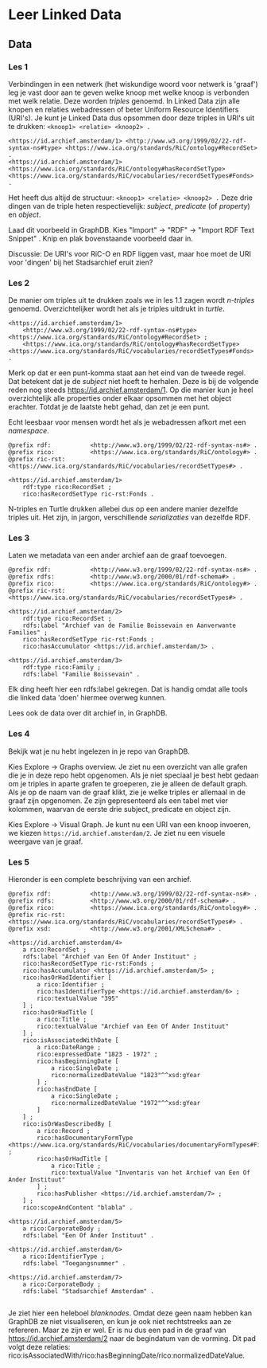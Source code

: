 # Leer Linked Data

## Data

### Les 1
Verbindingen in een netwerk (het wiskundige woord voor netwerk is 'graaf') leg je vast door aan te geven welke knoop met welke knoop is verbonden met welk relatie. Deze worden _triples_ genoemd. In Linked Data zijn alle knopen en relaties webadressen of beter Uniform Resource Identifiers (URI's). Je kunt je Linked Data dus opsommen door deze triples in URI's uit te drukken: ```<knoop1> <relatie> <knoop2> .```


```
<https://id.archief.amsterdam/1> <http://www.w3.org/1999/02/22-rdf-syntax-ns#type> <https://www.ica.org/standards/RiC/ontology#RecordSet> .
<https://id.archief.amsterdam/1> <https://www.ica.org/standards/RiC/ontology#hasRecordSetType> <https://www.ica.org/standards/RiC/vocabularies/recordSetTypes#Fonds> .
```

Het heeft dus altijd de structuur: ```<knoop1> <relatie> <knoop2> .``` Deze drie dingen van de triple heten respectievelijk: _subject_, _predicate_ (of _property_) en _object_.

Laad dit voorbeeld in GraphDB. Kies "Import" -> "RDF" -> "Import RDF Text Snippet" . Knip en plak bovenstaande voorbeeld daar in.

Discussie: De URI's voor RiC-O en RDF liggen vast, maar hoe moet de URI voor 'dingen' bij het Stadsarchief eruit zien?

### Les 2
De manier om triples uit te drukken zoals we in les 1.1 zagen wordt _n-triples_ genoemd. Overzichtelijker wordt het als je triples uitdrukt in _turtle_.


```
<https://id.archief.amsterdam/1> 
	<http://www.w3.org/1999/02/22-rdf-syntax-ns#type> <https://www.ica.org/standards/RiC/ontology#RecordSet> ;
	<https://www.ica.org/standards/RiC/ontology#hasRecordSetType> <https://www.ica.org/standards/RiC/vocabularies/recordSetTypes#Fonds> .
```

Merk op dat er een punt-komma staat aan het eind van de tweede regel. Dat betekent dat je de _subject_ niet hoeft te herhalen. Deze is bij de volgende reden nog steeds <https://id.archief.amsterdam/1>. Op die manier kun je heel overzichtelijk alle properties onder elkaar opsommen met het object erachter. Totdat je de laatste hebt gehad, dan zet je een punt.

Echt leesbaar voor mensen wordt het als je webadressen afkort met een _namespace_.

```
@prefix rdf:           <http://www.w3.org/1999/02/22-rdf-syntax-ns#> .
@prefix rico:          <https://www.ica.org/standards/RiC/ontology#> .
@prefix ric-rst:       <https://www.ica.org/standards/RiC/vocabularies/recordSetTypes#> .

<https://id.archief.amsterdam/1> 
	rdf:type rico:RecordSet ;
	rico:hasRecordSetType ric-rst:Fonds .
```

N-triples en Turtle drukken allebei dus op een andere manier dezelfde triples uit. Het zijn, in jargon, verschillende _serializaties_ van dezelfde RDF.

### Les 3

Laten we metadata van een ander archief aan de graaf toevoegen.
```
@prefix rdf:           <http://www.w3.org/1999/02/22-rdf-syntax-ns#> .
@prefix rdfs:          <http://www.w3.org/2000/01/rdf-schema#> .
@prefix rico:          <https://www.ica.org/standards/RiC/ontology#> .
@prefix ric-rst:       <https://www.ica.org/standards/RiC/vocabularies/recordSetTypes#> .

<https://id.archief.amsterdam/2> 
	rdf:type rico:RecordSet ;
	rdfs:label "Archief van de Familie Boissevain en Aanverwante Families" ;
	rico:hasRecordSetType ric-rst:Fonds ;
    rico:hasAccumulator <https://id.archief.amsterdam/3> .

<https://id.archief.amsterdam/3>
	rdf:type rico:Family ;
	rdfs:label "Familie Boissevain" . 
```

Elk ding heeft hier een rdfs:label gekregen. Dat is handig omdat alle tools die linked data 'doen' hiermee overweg kunnen.

Lees ook de data over dit archief in, in GraphDB.

### Les 4
Bekijk wat je nu hebt ingelezen in je repo van GraphDB.

Kies Explore -> Graphs overview. Je ziet nu een overzicht van alle grafen die je in deze repo hebt opgenomen. Als je niet speciaal je best hebt gedaan om je triples in aparte grafen te groeperen, zie je alleen de default graph. Als je op de naam van de graaf klikt, zie je welke triples er allemaal in de graaf zijn opgenomen. Ze zijn gepresenteerd als een tabel met vier kolommen, waarvan de eerste drie subject, predicate en object zijn.

Kies Explore -> Visual Graph. Je kunt nu een URI van een knoop invoeren, we kiezen ```https://id.archief.amsterdam/2```. Je ziet nu een visuele weergave van je graaf.

### Les 5
Hieronder is een complete beschrijving van een archief.

```
@prefix rdf:           <http://www.w3.org/1999/02/22-rdf-syntax-ns#> .
@prefix rdfs:          <http://www.w3.org/2000/01/rdf-schema#> .
@prefix rico:          <https://www.ica.org/standards/RiC/ontology#> .
@prefix ric-rst:       <https://www.ica.org/standards/RiC/vocabularies/recordSetTypes#> .
@prefix xsd:           <http://www.w3.org/2001/XMLSchema#> .

<https://id.archief.amsterdam/4> 
	a rico:RecordSet ;
	rdfs:label "Archief van Een Of Ander Instituut" ;
	rico:hasRecordSetType ric-rst:Fonds ;
    rico:hasAccumulator <https://id.archief.amsterdam/5> ;
    rico:hasOrHadIdentifier [
        a rico:Identifier ;
        rico:hasIdentifierType <https://id.archief.amsterdam/6> ; 
        rico:textualValue "395"
    ] ;
    rico:hasOrHadTitle [
        a rico:Title ;
        rico:textualValue "Archief van Een Of Ander Instituut"
    ] ;
    rico:isAssociatedWithDate [
        a rico:DateRange ;
        rico:expressedDate "1823 - 1972" ;
        rico:hasBeginningDate [
            a rico:SingleDate ;
            rico:normalizedDateValue "1823"^^xsd:gYear
        ] ;
        rico:hasEndDate [
            a rico:SingleDate ;
            rico:normalizedDateValue "1972"^^xsd:gYear
        ]
    ] ;
    rico:isOrWasDescribedBy [
        a rico:Record ;
        rico:hasDocumentaryFormType <https://www.ica.org/standards/RiC/vocabularies/documentaryFormTypes#FindingAid> ;
        rico:hasOrHadTitle [
            a rico:Title ;
            rico:textualValue "Inventaris van het Archief van Een Of Ander Instituut"
        ] ;
        rico:hasPublisher <https://id.archief.amsterdam/7> ;
    ] ;
    rico:scopeAndContent "blabla" .

<https://id.archief.amsterdam/5>
	a rico:CorporateBody ;
	rdfs:label "Een Of Ander Instituut" .

<https://id.archief.amsterdam/6>
	a rico:IdentifierType ;
	rdfs:label "Toegangsnummer" .

<https://id.archief.amsterdam/7>
	a rico:CorporateBody ;
	rdfs:label "Stadsarchief Amsterdam" .


```

Je ziet hier een heleboel _blanknodes_. Omdat deze geen naam hebben kan GraphDB ze niet visualiseren, en kun je ook niet rechtstreeks aan ze refereren. Maar ze zijn er wel. Er is nu dus een pad in de graaf van <https://id.archief.amsterdam/2> naar de begindatum van de vorming. Dit pad volgt deze relaties: rico:isAssociatedWith/rico:hasBeginningDate/rico:normalizedDateValue. 

